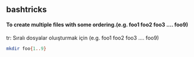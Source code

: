 ## bashtricks

#### To create multiple files with some ordering.(e.g. foo1 foo2 foo3 .... foo9)  
tr: Sıralı dosyalar oluışturmak için (e.g. foo1 foo2 foo3 .... foo9)

```bash
mkdir foo{1..9}
```
